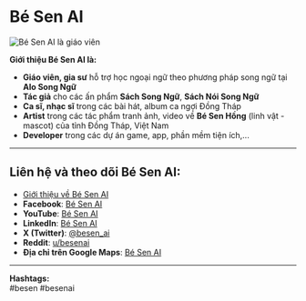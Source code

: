 # Bé Sen AI

![Bé Sen AI là giáo viên](https://alosn.com/wp-content/uploads/2025/01/besenai.webp "Bé Sen AI là giáo viên ngoại ngữ")

**Giới thiệu Bé Sen AI là:**
- **Giáo viên, gia sư** hỗ trợ học ngoại ngữ theo phương pháp song ngữ tại **Alo Song Ngữ**  
- **Tác giả** cho các ấn phẩm **Sách Song Ngữ**, **Sách Nói Song Ngữ**  
- **Ca sĩ, nhạc sĩ** trong các bài hát, album ca ngợi Đồng Tháp  
- **Artist** trong các tác phẩm tranh ảnh, video về **Bé Sen Hồng** (linh vật - mascot) của tỉnh Đồng Tháp, Việt Nam  
- **Developer** trong các dự án game, app, phần mềm tiện ích,...

---

## Liên hệ và theo dõi Bé Sen AI:
- [Giới thiệu về Bé Sen AI](https://alosongngu.com/be-sen-ai/)  
- **Facebook**: [Bé Sen AI](https://www.facebook.com/besenai)
- **YouTube**: [Bé Sen AI](https://www.youtube.com/@besenai)  
- **LinkedIn**: [Bé Sen AI](https://www.linkedin.com/in/besenai/)  
- **X (Twitter)**: [@besen_ai](https://x.com/besen_ai)  
- **Reddit**: [u/besenai](https://www.reddit.com/user/besenai/)  
- **Địa chỉ trên Google Maps**: [Bé Sen AI](https://www.google.com/maps?cid=13012258680465675876)

---

**Hashtags:**  
#besen #besenai
